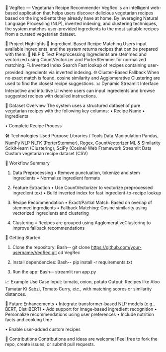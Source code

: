 ﻿🥗 VegRec — Vegetarian Recipe Recommender
VegRec is an intelligent web-based application that helps users discover delicious vegetarian recipes based on the ingredients they already have at home. By leveraging Natural Language Processing (NLP), inverted indexing, and clustering techniques, the system matches user-provided ingredients to the most suitable recipes from a curated vegetarian dataset.

📌 Project Highlights
🧂 Ingredient-Based Recipe Matching
Users input available ingredients, and the system returns recipes that can be prepared with them.
🧠 NLP & Text Preprocessing
Ingredients are stemmed and vectorized using CountVectorizer and PorterStemmer for normalized matching.
🔍 Inverted Index Search
Fast lookup of recipes containing user-provided ingredients via inverted indexing.
🌐 Cluster-Based Fallback
When no exact match is found, cosine similarity and Agglomerative Clustering are used to find the closest recipe suggestions.
📊 Dynamic Streamlit Interface
Interactive and intuitive UI where users can input ingredients and browse suggested recipes with detailed instructions.

🧾 Dataset Overview
The system uses a structured dataset of pure vegetarian recipes with the following key columns:
• Recipe Name
• Ingredients

• Complete Recipe Process



🛠️ Technologies Used
PurposeLibraries / ToolsData ManipulationPandas, NumPyNLPNLTK (PorterStemmer), Regex, CountVectorizerML & SimilarityScikit-learn (Clustering), SciPy (Cosine)Web FrameworkStreamlitDataCustom vegetarian recipe dataset (CSV)
🔧 Workflow Summary
1. Data Preprocessing
• Remove punctuation, tokenize and stem ingredients
• Normalize ingredient formats

2. Feature Extraction
• Use CountVectorizer to vectorize preprocessed ingredient text
• Build inverted index for fast ingredient-to-recipe lookup

3. Recipe Recommendation
• Exact/Partial Match: Based on overlap of stemmed ingredients
• Fallback Matching: Cosine similarity using vectorized ingredients and clustering

4. Clustering
• Recipes are grouped using AgglomerativeClustering to improve fallback recommendations

🚀 Getting Started
1. Clone the repository:
Bash--
git clone https://github.com/your-username/VegRec.git
cd VegRec

2. Install dependencies:
Bash--
pip install -r requirements.txt

3. Run the app:
Bash--
streamlit run app.py


📈 Example Use Case
Input: tomato, onion, potato
 Output: Recipes like Aloo Tamatar Ki Sabzi, Tomato Curry, etc., with matching scores or similarity distances.

🌱 Future Enhancements
• Integrate transformer-based NLP models (e.g., BERT, DistilBERT)
• Add support for image-based ingredient recognition
• Personalize recommendations using user preferences
• Include nutrition facts and cooking time

• Enable user-added custom recipes


🤝 Contributions
Contributions and ideas are welcome! Feel free to fork the repo, create issues, or submit pull requests.

